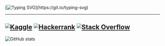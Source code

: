 [![Typing SVG](https://readme-typing-svg.herokuapp.com?font=Fira+Code&pause=1000&color=F71268&center=true&width=435&lines=comming+soon+.+.+.+.+.;Building+.+.+.+.+.+.)](https://git.io/typing-svg)


-----------------------------------------------------------------------
[![Kaggle](https://img.shields.io/badge/Kaggle-035a7d?style=for-the-badge&logo=kaggle&logoColor=white)](https://www.kaggle.com/pixy6x)
[![Hackerrank](https://img.shields.io/badge/-Hackerrank-2EC866?style=for-the-badge&logo=HackerRank&logoColor=white)](https://www.hackerrank.com/ns_chlfat)
[![Stack Overflow](https://img.shields.io/badge/-Stackoverflow-FE7A16?style=for-the-badge&logo=stack-overflow&logoColor=white)](https://stackoverflow.com/users/21217076/pixy)
-----------------------------------------------------------------------
![GitHub stats](https://github-readme-stats.vercel.app/api?username=P1xy0&show_icons=true&theme=onedark)

<!--
**P1xy0/P1xy0** is a ✨ _special_ ✨ repository because its `README.md` (this file) appears on your GitHub profile.

Here are some ideas to get you started:

- 🔭 I’m currently working on ...
- 🌱 I’m currently learning ...
- 👯 I’m looking to collaborate on ...
- 🤔 I’m looking for help with ...
- 💬 Ask me about ...
- 📫 How to reach me: ...
- 😄 Pronouns: ...
- ⚡ Fun fact: ...
-->
